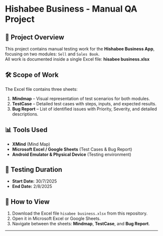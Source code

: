 # Hishabee Business - Manual QA Project

## 📌 Project Overview
This project contains manual testing work for the **Hishabee Business App**, focusing on two modules: `Sell` and `Sales Book`.  
All work is documented inside a single Excel file: **hisabee business.xlsx**

## 🛠 Scope of Work
The Excel file contains three sheets:
1. **Mindmap** – Visual representation of test scenarios for both modules.
2. **TestCase** – Detailed test cases with steps, inputs, and expected results.
3. **Bug Report** – List of identified issues with Priority, Severity, and detailed descriptions.

## 📊 Tools Used
- **XMind** (Mind Map)
- **Microsoft Excel / Google Sheets** (Test Cases & Bug Report)
- **Android Emulator & Physical Device** (Testing environment)

## 📅 Testing Duration
- **Start Date:** 30/7/2025
- **End Date:** 2/8/2025

## 🔗 How to View
1. Download the Excel file `hisabee business.xlsx` from this repository.
2. Open it in Microsoft Excel or Google Sheets.
3. Navigate between the sheets: **Mindmap**, **TestCase**, and **Bug Report**.

---
